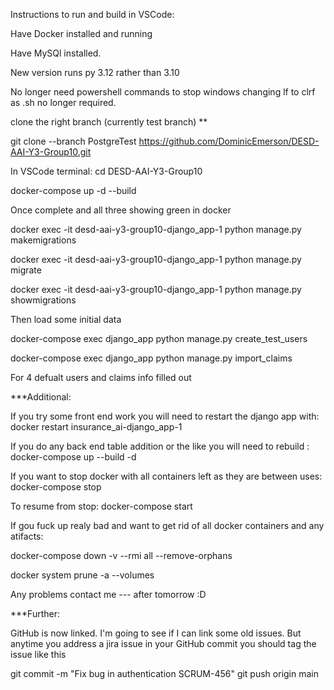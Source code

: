 Instructions to run and build in VSCode:

Have Docker installed and running

Have MySQl installed.

New version runs py 3.12 rather than 3.10

No longer need powershell commands to stop windows changing lf to clrf as .sh no longer required.

clone the right branch (currently test branch) ** 

git clone --branch PostgreTest https://github.com/DominicEmerson/DESD-AAI-Y3-Group10.git

In VSCode terminal: 
cd DESD-AAI-Y3-Group10

docker-compose up -d --build

Once complete and all three showing green in docker

docker exec -it desd-aai-y3-group10-django_app-1 python manage.py makemigrations

docker exec -it desd-aai-y3-group10-django_app-1 python manage.py migrate


docker exec -it desd-aai-y3-group10-django_app-1 python manage.py showmigrations

Then load some initial data

docker-compose exec django_app python manage.py create_test_users

docker-compose exec django_app python manage.py import_claims

For 4 defualt users and claims info filled out

***Additional: 


If you try some front end work you will need to restart the django app with: docker restart insurance_ai-django_app-1

If you do any back end table addition or the like you will need to rebuild : docker-compose up --build -d

If you want to stop docker with all containers left as they are between uses: docker-compose stop

To resume from stop: docker-compose start



If gou fuck up realy bad and want to get rid of all docker containers and any atifacts: 


docker-compose down -v --rmi all --remove-orphans

docker system prune -a --volumes

Any problems contact me --- after tomorrow :D

***Further:

GitHub is now linked. I'm going to see if I can link some old issues. But anytime you address a jira issue in your GitHub commit you should tag the issue like this

git commit -m "Fix bug in authentication SCRUM-456"
git push origin main
